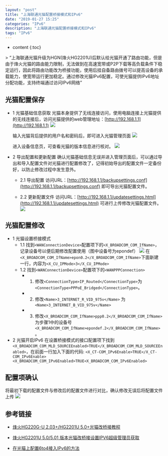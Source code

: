```yaml
---
layout: "post"
title: "上海联通光猫配置桥接模式和IPv6"
date: "2019-01-27 15:25"
categories: "IPv6"
description: "上海联通光猫配置桥接模式和IPv6"
tags: "IPv6"
---
```


* content
{:toc}

<div class="postImg" style="background-image:url(http://pjpst7ucp.bkt.clouddn.com/2018-9ed086df.png)"></div>
> “上海联通光猫升级为HGN(烽火HG2201U)后默认给光猫开通了路由功能，但是由于烽火光猫的路由能力限制，无法做到在高速宽带或P2P下载等高负载条件下稳定运行，因此将路由功能改为桥接功能，使用后挂自备路由拨号可以提高设备的承载能力，使宽带运行更加稳定。通过修改光猫IPv6配置，可使光猫提供IPv6地址分配功能，支持终端通过访问IPv6网络”

## 光猫配置保存
+ 1 光猫基础信息获取
光猫本身提供了无线连接访问，使用电脑连接上光猫提供的无线连接后，访问光猫提供的web管理地址：[http://192.168.1.1](http://192.168.1.1)
  ![](http://pjpst7ucp.bkt.clouddn.com/2019-063fa72f.png)

  输入光猫背后提供的用户名和密码后，即可进入光猫管理页面
  ![](http://pjpst7ucp.bkt.clouddn.com/2019-e36641ab.png)

  进入设备信息页，可查看光猫的版本信息进行核对。
  ![](http://pjpst7ucp.bkt.clouddn.com/2019-2d302a76.png)

+ 2 导出配置和更新配置
  确认光猫基础信息无误并进入管理页面后，可以通过导出和导入配置文件对光猫进行配置修改了，记得初始导出的配置文件一定备份好，以防止修改过程中发生意外。
  * 2.1 导出配置
  访问URL：[http://192.168.1.1/backupsettings.conf](http://192.168.1.1/backupsettings.conf) 即可导出光猫配置文件。

  * 2.2 更新配置文件
  访问URL：[http://192.168.1.1/updatesettings.html](http://192.168.1.1/updatesettings.html)  可进行上传修改光猫配置文件。
  ![](http://pjpst7ucp.bkt.clouddn.com/2019-248a7b42.png)

## 光猫配置修改
+ 1 光猫设置桥接模式
  - 1.1 找到`<WANConnectionDevice>`配置项下的`<X_BROADCOM_COM_IfName>`，记录设备号以便后期修改配置使用（图中设备号为epondef）
  ![](http://pjpst7ucp.bkt.clouddn.com/2019-94108adf.png)
  在`<X_BROADCOM_COM_IfName>epon0.2</X_BROADCOM_COM_IfName>`下面新建一行，内容为`<X_CU_IPMode>3</X_CU_IPMode>`
  - 1.2  找到`<WANConnectionDevice>`配置项下的`<WANPPPConnection>`
    * 1) 修改`<ConnectionType>IP_Routed</ConnectionType>`为 `<ConnectionType>PPPoE_Bridged</ConnectionType>`。
    * 2) 修改`<Name>3_INTERNET_R_VID_975v</Name>`
  为 `<Name>3_INTERNET_B_VID_975v</Name>`
    * 3) 修改`<X_BROADCOM_COM_IfName>ppp0.2</X_BROADCOM_COM_IfName>`为步骤1中的设备号 `<X_BROADCOM_COM_IfName>epondef.2</X_BROADCOM_COM_IfName>`。
+ 2 光猫开启IPv6
在设置桥接模式的接口配置项下找到`<X_BROADCOM_COM_MLD_SOURCEEnabled>TRUE</X_BROADCOM_COM_MLD_SOURCEEnabled>`，在前面一行加入下面的代码:
      ```
      <X_CT-COM_IPv6Enable>TRUE</X_CT-COM_IPv6Enable>
      <X_BROADCOM_COM_IPv6Enabled>TRUE<X_BROADCOM_COM_IPv6Enabled>
      ```

## 配置项确认
  将最初下载的配置文件与修改后的配置文件进行对比，确认修改无误后将配置文件上传
  ![](http://pjpst7ucp.bkt.clouddn.com/2019-b5550e42.png)
## 参考链接

* [烽火HG220G-U 2.03+/HG2201U 5.0+光猫改桥接教程](https://guanggai.org/thread-459-1-1.html)

* [烽火HG2201U 5.0/5.01 版本光猫改桥接设置IPV6超级管理员获取](https://blog.acesheep.com/index.php/archives/608/)

* [在光猫上配置6to4接入IPv6的方法](http://koolshare.cn/thread-30834-1-1.html)
